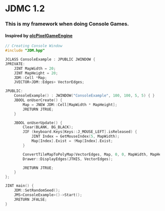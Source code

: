 # JDMC 1.2

### This is my framework when doing Console Games.

#### Inspired by [olcPixelGameEngine](https://github.com/OneLoneCoder/olcPixelGameEngine)

```c++
// Creating Console Window
#include "JDM.hpp"

JCLASS ConsoleExample : JPUBLIC JWINDOW {
JPRIVATE:
    JINT MapWidth = 20;
    JINT MapHeight = 20;
    JDM::Cell *Map;
    JVECTOR<JDM::Edges> VectorEdges;

JPUBLIC:
    ConsoleExample() : JWINDOW("ConsoleExample", 100, 100, 5, 5) { }
    JBOOL onUserCreate() {
        Map = JNEW JDM::Cell[MapWidth * MapHeight];
        JRETURN JTRUE;
    }

    JBOOL onUserUpdate() {
        Clear(BLANK, BG_BLACK);
        JIF (keyboard.Keys[Keys::J_MOUSE_LEFT].isReleased) {
            JINT Index = GetMouseIndex(5, MapWidth);
            Map[Index].Exist = !Map[Index].Exist;
        }

        ConvertTileMapToPolyMap(VectorEdges, Map, 0, 0, MapWidth, MapHeight, 5, MapWidth);
        Drawer::DisplayEdges(JTHIS, VectorEdges);

        JRETURN JTRUE;
    }
};

JINT main() {
    JDM::SetRandomSeed();
    JMS<ConsoleExample>()->Start();
    JRETURN JFALSE;
}


```
